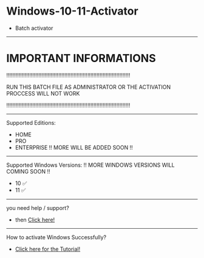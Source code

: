 # Windows-10-11-Activator

- Batch activator
-----------------------------
# IMPORTANT INFORMATIONS

!!!!!!!!!!!!!!!!!!!!!!!!!!!!!!!!!!!!!!!!!!!!!!!!!!!!!!!!!!!!!!!!!!!!!!!!!!!!!!!!!


RUN THIS BATCH FILE AS ADMINISTRATOR OR THE ACTIVATION PROCCESS WILL NOT WORK


!!!!!!!!!!!!!!!!!!!!!!!!!!!!!!!!!!!!!!!!!!!!!!!!!!!!!!!!!!!!!!!!!!!!!!!!!!!!!!!!!

-----------------------------
Supported Editions:
- HOME
- PRO
- ENTERPRISE
!! MORE WILL BE ADDED SOON !!
-----------------------------
Supported Windows Versions:
!! MORE WINDOWS VERSIONS WILL COMING SOON !!
- 10 ✅
- 11 ✅
----------------------------

you need help / support?
- then [Click here!](https://dc.cerya.de)
---------------------------
How to activate Windows Successfully?
- [Click here for the Tutorial!](https://youtu.be/zX5JywceVj8)

